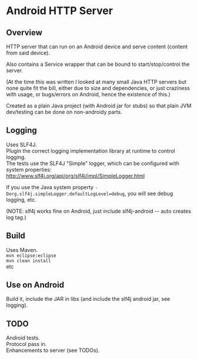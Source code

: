 Android HTTP Server
====================

Overview
--------
HTTP server that can run on an Android device and serve content (content from said device).

Also contains a Service wrapper that can be bound to start/stop/control the server. 

(At the time this was written I looked at many small Java HTTP servers but none quite fit the bill, 
either due to size and dependencies, or just craziness with usage, or bugs/errors on Android, hence the existence of this.) 

Created as a plain Java project (with Android jar for stubs) so that plain JVM dev/testing
can be done on non-androidy parts.  


Logging
--------
Uses SLF4J.      
Plugin the correct logging implementation library at runtime to control logging.      
The tests use the SLF4J "Simple" logger, which can be configured with system properties:      
http://www.slf4j.org/api/org/slf4j/impl/SimpleLogger.html      

If you use the Java system property ``-Dorg.slf4j.simpleLogger.defaultLogLevel=debug``, you will see debug logging, etc.

(NOTE: slf4j works fine on Android, just include slf4j-android -- auto creates log tag.) 


Build
-----
Uses Maven.    
```mvn eclipse:eclipse```      
```mvn clean install```   
etc   


Use on Android
---------------
Build it, include the JAR in libs (and include the slf4j android jar, see logging).


TODO
----
Android tests.   
Protocol pass in.   
Enhancements to server (see TODOs). 
 
